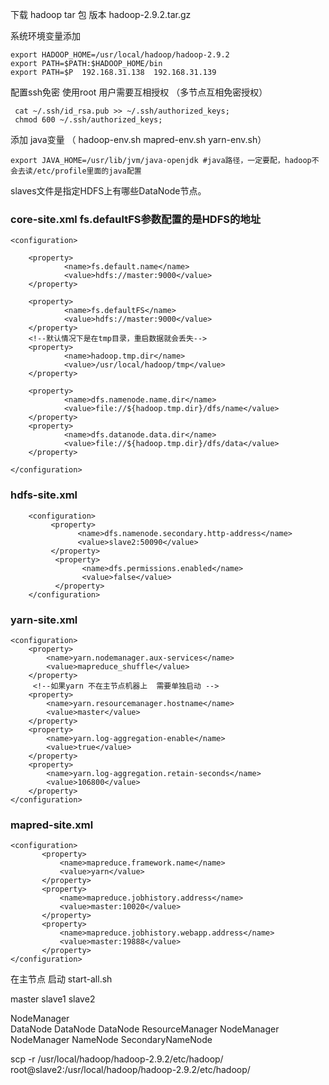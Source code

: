 
下载 hadoop tar 包 版本 hadoop-2.9.2.tar.gz

系统环境变量添加

    export HADOOP_HOME=/usr/local/hadoop/hadoop-2.9.2
    export PATH=$PATH:$HADOOP_HOME/bin
    export PATH=$P	192.168.31.138	192.168.31.139

配置ssh免密 使用root 用户需要互相授权   （多节点互相免密授权）

     cat ~/.ssh/id_rsa.pub >> ~/.ssh/authorized_keys;
     chmod 600 ~/.ssh/authorized_keys;


添加 java变量 （ hadoop-env.sh  mapred-env.sh  yarn-env.sh）

    export JAVA_HOME=/usr/lib/jvm/java-openjdk #java路径，一定要配，hadoop不会去读/etc/profile里面的java配置

slaves文件是指定HDFS上有哪些DataNode节点。

### core-site.xml   fs.defaultFS参数配置的是HDFS的地址

    <configuration>

        <property>
                <name>fs.default.name</name>
                <value>hdfs://master:9000</value>
        </property>

        <property>
                <name>fs.defaultFS</name>
                <value>hdfs://master:9000</value>
        </property>
        <!--默认情况下是在tmp目录，重启数据就会丢失-->
        <property>
                <name>hadoop.tmp.dir</name>
                <value>/usr/local/hadoop/tmp</value>
        </property>

        <property>
                <name>dfs.namenode.name.dir</name>
                <value>file://${hadoop.tmp.dir}/dfs/name</value>
        </property>
        <property>
                <name>dfs.datanode.data.dir</name>
                <value>file://${hadoop.tmp.dir}/dfs/data</value>
        </property>

    </configuration>



### hdfs-site.xml

        <configuration>
             <property>
                   <name>dfs.namenode.secondary.http-address</name>
                   <value>slave2:50090</value>
             </property>
              <property>
                    <name>dfs.permissions.enabled</name>
                    <value>false</value>
              </property>
        </configuration>
        
        

### yarn-site.xml

    <configuration>
        <property>
            <name>yarn.nodemanager.aux-services</name>
            <value>mapreduce_shuffle</value>
        </property>
         <!--如果yarn 不在主节点机器上  需要单独启动 -->
        <property>
            <name>yarn.resourcemanager.hostname</name>
            <value>master</value>
        </property>
        <property>
            <name>yarn.log-aggregation-enable</name>
            <value>true</value>
        </property>
        <property>
            <name>yarn.log-aggregation.retain-seconds</name>
            <value>106800</value>
        </property>
    </configuration>
    
### mapred-site.xml

    <configuration>
           <property>
               <name>mapreduce.framework.name</name>
               <value>yarn</value>
           </property>
           <property>
               <name>mapreduce.jobhistory.address</name>
               <value>master:10020</value>
           </property>
           <property>
               <name>mapreduce.jobhistory.webapp.address</name>
               <value>master:19888</value>
           </property>
    </configuration>
     
在主节点 启动 start-all.sh  

master                        slave1                     slave2

NodeManager                  
DataNode                      DataNode                    DataNode
ResourceManager               NodeManager                 NodeManager
NameNode                                                  SecondaryNameNode








scp -r /usr/local/hadoop/hadoop-2.9.2/etc/hadoop/ root@slave2:/usr/local/hadoop/hadoop-2.9.2/etc/hadoop/